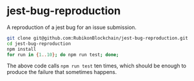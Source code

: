 # jest-bug-reproduction
A reproduction of a jest bug for an issue submission.

```bash
git clone git@github.com:RubikonBlockchain/jest-bug-reproduction.git
cd jest-bug-reproduction
npm install
for run in {1..10}; do npm run test; done;
```
The above code calls `npm run test` ten times, which should be enough to produce the failure that sometimes happens.

